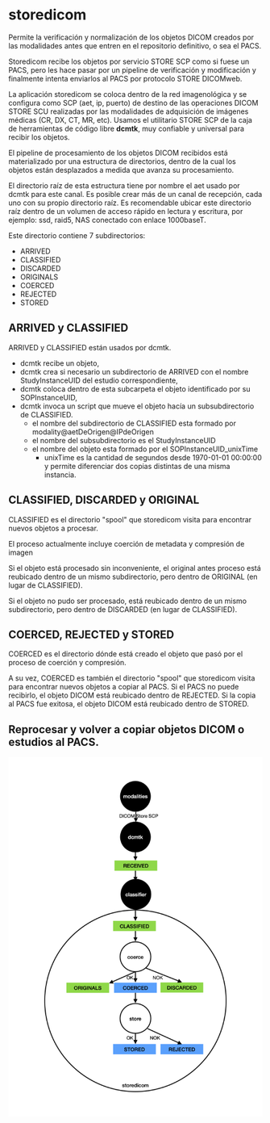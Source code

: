 # storedicom

Permite la verificación y normalización de los objetos DICOM creados por las modalidades antes que entren en el repositorio definitivo, o sea el PACS.

Storedicom recibe los objetos por servicio STORE SCP como si fuese un PACS, pero les hace pasar por un pipeline de verificación y modificación y finalmente intenta enviarlos al PACS por protocolo STORE DICOMweb.

La aplicación storedicom se coloca dentro de la red imagenológica y se configura como SCP (aet, ip, puerto) de destino de las operaciones DICOM STORE SCU realizadas por las modalidades de adquisición de imágenes médicas (CR, DX, CT, MR, etc). Usamos el utilitario STORE SCP de la caja de herramientas de código libre **dcmtk**, muy confiable y universal para recibir los objetos.

El pipeline de procesamiento de los objetos DICOM recibidos está materializado por una estructura de directorios, dentro de la cual los objetos están desplazados a medida que avanza su procesamiento.

El directorio raíz de esta estructura tiene por nombre el aet usado por dcmtk para este canal. Es posible crear más de un canal de recepción, cada uno con su propio directorio raíz. Es recomendable ubicar este directorio raíz dentro de un volumen de acceso rápido en lectura y escritura, por ejemplo: ssd, raid5, NAS conectado con enlace 1000baseT.

Este directorio contiene 7 subdirectorios:

- ARRIVED
- CLASSIFIED
- DISCARDED
- ORIGINALS
- COERCED
- REJECTED
- STORED

## ARRIVED y CLASSIFIED

ARRIVED y CLASSIFIED están usados por dcmtk.

- dcmtk recibe un objeto, 
- dcmtk crea si necesario un subdirectorio de ARRIVED con el nombre StudyInstanceUID del estudio correspondiente, 
- dcmtk coloca dentro de esta subcarpeta el objeto identificado por su SOPInstanceUID,
- dcmtk invoca un script que mueve el objeto hacía un subsubdirectorio de CLASSIFIED.
  - el nombre del subdirectorio de CLASSIFIED esta formado por modality@aetDeOrigen@IPdeOrigen
  - el nombre del subsubdirectorio es el StudyInstanceUID
  - el nombre del objeto esta formado por el SOPInstanceUID_unixTime
      - unixTime es la cantidad de segundos desde 1970-01-01 00:00:00 y permite diferenciar dos copias distintas de una misma instancia.

## CLASSIFIED, DISCARDED y ORIGINAL

CLASSIFIED es el directorio "spool" que storedicom visita para encontrar nuevos objetos a procesar.

El proceso actualmente incluye coerción de metadata y compresión de imagen

Si el objeto está procesado sin inconveniente, el original antes proceso está reubicado dentro de un mismo subdirectorio, pero dentro de ORIGINAL (en lugar de CLASSIFIED).

Si el objeto no pudo ser procesado, está reubicado dentro de un mismo subdirectorio, pero dentro de DISCARDED (en lugar de CLASSIFIED).  

## COERCED, REJECTED y STORED

COERCED es el directorio dónde está creado el objeto que pasó por el proceso de coerción y compresión.

A su vez, COERCED es también el directorio "spool" que storedicom visita para encontrar nuevos objetos a copiar al PACS.
Si el PACS no puede recibirlo, el objeto DICOM está reubicado dentro de REJECTED. Si la copia al PACS fue exitosa, el objeto DICOM está reubicado dentro de STORED.

## Reprocesar y volver a copiar objetos DICOM o estudios al PACS.



![spoolBuckets](spoolBuckets.png)

